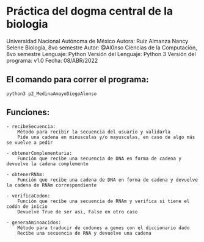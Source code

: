 
# Práctica del dogma central de la biologia


Universidad Nacional Autónoma de México
Autora: Ruíz Almanza Nancy Selene 
Biología, 8vo semestre
Autor: @Al0nso 
Ciencias de la Computación, 8vo semestre
Lenguaje: Python
Versión del Lenguaje: Python 3
Versión del programa: v1.0
Fecha: 08/ABR/2022

## El comando para correr el programa:
```python3 p2_MedinaAmayoDiegoAlonso```



## Funciones:

    - recibeSecuencia:
        Método para recibir la secuencia del usuario y validarla
        Pide una cadena en minusculas y/o mayusculas, en caso de algo más se vuelve a pedir

    - obtenerComplementaria:
        Función que recibe una secuencia de DNA en forma de cadena y devuelve la cadena complemento

    - obtenerRNAm:
        Función que recibe una cadena de DNA en forma de cadena y devuelve la cadena de RNAm correspondiente

    - verificaCodon:
        Función que recibe una secuencia de RNAm y verifica si tiene el codón de inicio
        Devuelve True de ser asi, False en otro caso

    - generaAminoacidos:
        Método para traducir de codones a genes con el diccionario dado
        Recibe una secuencia de RNA y devuelve una cadena

